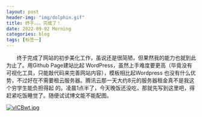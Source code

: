 ```yaml
---
layout: post
header-img: "img/dolphin.gif" 
title: 终于。。。完成了！
date: 2022-09-02 Morning
categories: blog
tags: [标签一]
---
```


&nbsp;&nbsp;&nbsp;&nbsp;&nbsp;&nbsp;
    终于完成了网站的初步美化工作，虽说还是很简陋，但果然我的能力也就到此为止了。用Github Page建站比起
WordPress，虽然上手难度要更高（毕竟没有可视化工具，只能敲代码来完善网站内容），模板相比起Wordpress
也没有什么优势，不过好在不需要租云服务器。腾讯云那一天大约8元的服务器租金真不是我这个穷学生能负担得起
的。凌晨1点半了，今天晚饭还没吃，那就先写到这里吧，得赶紧吃饭睡觉了。随便试试博文能不能配图。

<a href="https://imgse.com/i/vICBwt"><img src="https://s1.ax1x.com/2022/09/02/vICBwt.jpg" alt="vICBwt.jpg" border="0" /></a>
